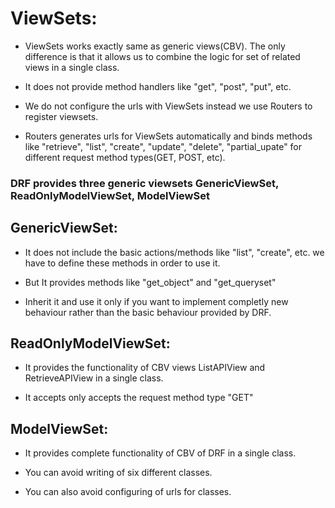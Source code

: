 
# ViewSets:

+ ViewSets works exactly same as generic views(CBV). The only difference is that 
it allows us to combine the logic for set of related views in a single class.

+ It does not provide method handlers like "get", "post", "put", etc.

+ We do not configure the urls with ViewSets instead we use Routers to register viewsets.

+ Routers generates urls for ViewSets automatically  and binds methods like "retrieve", "list", 
"create", "update", "delete", "partial_upate" for different request method types(GET, POST, etc).

### DRF provides three generic viewsets GenericViewSet, ReadOnlyModelViewSet, ModelViewSet

## GenericViewSet:

+ It does not include the basic actions/methods like "list", "create", etc. we have to define these methods  in order to use it.
+ But It provides methods like "get_object" and "get_queryset"

+ Inherit it and use it only if you want to implement completly new behaviour rather than the basic behaviour provided by DRF.


## ReadOnlyModelViewSet:
+ It provides the functionality of CBV views ListAPIView and RetrieveAPIView in a single class.

+ It accepts only accepts the request method type "GET"

## ModelViewSet:

+ It provides complete functionality of CBV of DRF in a single class.

+ You can avoid writing of six different classes.

+ You can also avoid configuring of urls for classes.